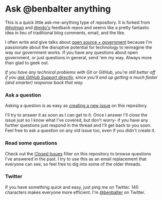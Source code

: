 # Ask @benbalter anything

This is a quick little ask-me-anything type of repository. It is forked from [@holman](https://github.com/holman/feedback) and [@mdo's](https://github.com/mdo/feedback) feedback repos and seems like a pretty fantastic idea in lieu of traditional blog comments, email, and the like.

I often write and give talks about [open source + government](http://ben.balter.com) because I'm passiionate about the disruptive potential for technology to reimagine the way our government works. If you have any questions about open government, or just questions in general, send 'em my way. Always more than glad to geek out.

*If you have any technical problems with Git or GitHub, you're still better off if you [ask GitHub Support directly](https://github.com/contact), since you'll end up getting a much faster (and smarter) response back that way.*

### Ask a question

Asking a question is as easy as [creating a new issue](https://github.com/benbalter/feedback/issues/new) on this repository.

I'll try to answer it as soon as I can get to it. Once I answer I'll close the issue just so I know what I've covered, but don't worry- if you have any further questions just respond in the thread and I'll get back to you soon. Feel free to ask a question on any old issue too, even if you didn't create it.

### Read some questions

Check out the [Closed Issues](https://github.com/benbalter/feedback/issues?sort=created&direction=desc&state=closed&page=1)
filter on this repository to browse questions I've answered in the past. I try to use this as an email replacement that everyone can see, so feel free to dig into some of the older threads.

### Twitter

If you have something quick and easy, just ping me on Twitter. 140 characters
makes everyone more efficient. I'm [@benbalter](https://twitter.com/benbalter) on Twitter.

